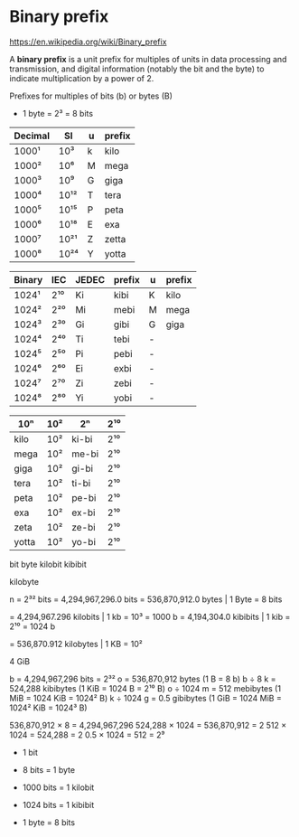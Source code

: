 # Binary prefix

https://en.wikipedia.org/wiki/Binary_prefix

A **binary prefix** is a unit prefix for multiples of units in data processing and transmission, and digital information (notably the bit and the byte) to indicate multiplication by a power of 2.


Prefixes for multiples of bits (b) or bytes (B)
- 1 byte = 2³ = 8 bits


Decimal | SI   | u | prefix
--------|------|---|---------
1000¹   |  10³ | k | kilo
1000²   |  10⁶ | M | mega
1000³   |  10⁹ | G | giga
1000⁴   | 10¹² | T | tera
1000⁵   | 10¹⁵ | P | peta
1000⁶   | 10¹⁸ | E | exa
1000⁷   | 10²¹ | Z | zetta
1000⁸   | 10²⁴ | Y | yotta


Binary  | IEC  | JEDEC |prefix| u | prefix
--------|------|-------|------|---|-------
1024¹   | 2¹⁰  | Ki    | kibi | K | kilo
1024²   | 2²⁰  | Mi    | mebi | M | mega
1024³   | 2³⁰  | Gi    | gibi | G | giga
1024⁴   | 2⁴⁰  | Ti    | tebi | - | 
1024⁵   | 2⁵⁰  | Pi    | pebi | - | 
1024⁶   | 2⁶⁰  | Ei    | exbi | - | 
1024⁷   | 2⁷⁰  | Zi    | zebi | - | 
1024⁸   | 2⁸⁰  | Yi    | yobi | - | 






10ⁿ   |10²        | 2ⁿ    | 2¹⁰          
------|-----------|-------|-------------|
kilo  |10²        | ki-bi | 2¹⁰          
mega  |10²        | me-bi | 2¹⁰          
giga  |10²        | gi-bi | 2¹⁰          
tera  |10²        | ti-bi | 2¹⁰          
peta  |10²        | pe-bi | 2¹⁰          
exa   |10²        | ex-bi | 2¹⁰          
zeta  |10²        | ze-bi | 2¹⁰          
yotta |10²        | yo-bi | 2¹⁰          



bit
byte
kilobit
kibibit

kilobyte


n =         2³²     bits
= 4,294,967,296.0   bits
=   536,870,912.0   bytes         | 1 Byte = 8 bits

=     4,294,967.296 kilobits      | 1 kb  = 10³ = 1000 b
=     4,194,304.0   kibibits      | 1 kib = 2¹⁰ = 1024 b

=       536,870.912 kilobytes | 1 KB = 10² 

4 GiB


b = 4,294,967,296 bits = 2³²
o =   536,870,912 bytes     (1 B = 8 b)                   b ÷ 8
k =       524,288 kibibytes (1 KiB = 1024 B = 2¹⁰ B)      o ÷ 1024
m =           512 mebibytes (1 MiB = 1024 KiB = 1024² B)  k ÷ 1024
g =             0.5 gibibytes (1 GiB = 1024 MiB = 1024² KiB = 1024³ B)


536,870,912   ×    8 = 4,294,967,296
    524,288   × 1024 =   536,870,912 = 2
        512   × 1024 =       524,288 = 2
          0.5 × 1024 =           512 = 2⁹


-    1 bit
-    8 bits = 1 byte
- 1000 bits = 1 kilobit
- 1024 bits = 1 kibibit


- 1 byte = 8 bits
